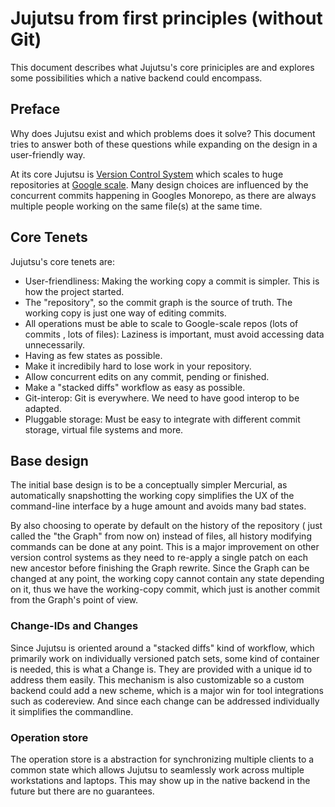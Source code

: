 # Jujutsu from first principles (without Git)

This document describes what Jujutsu's core priniciples are and explores some
possibilities which a native backend could encompass.

## Preface

Why does Jujutsu exist and which problems does it solve? This document tries to
answer both of these questions while expanding on the design in a user-friendly
way.

At its core Jujutsu is [Version Control System][vcs] which scales to huge 
repositories at [Google scale][billion-lines]. Many design choices are 
influenced by the concurrent commits happening in Googles Monorepo, as there 
are always multiple people working on the same file(s) at the same time.

## Core Tenets

Jujutsu's core tenets are:

 * User-friendliness: Making the  working copy a commit is simpler. This is 
 how the project started.
 * The "repository", so the commit graph is the source of truth. The working 
 copy is just one way of editing commits.
 * All operations must be able to scale to Google-scale repos (lots of commits
 , lots of files): Laziness is important, must avoid accessing data 
 unnecessarily.
 * Having as few states as possible.
 * Make it incredibily hard to lose work in your repository.
 * Allow concurrent edits on any commit, pending or finished.
 * Make a "stacked diffs" workflow as easy as possible.
 * Git-interop: Git is everywhere. We need to have good interop to be adapted.
 * Pluggable storage: Must be easy to integrate with different commit storage,
 virtual file systems and more.

## Base design

The initial base design is to be a conceptually simpler Mercurial, as 
automatically snapshotting the working copy simplifies the UX of the 
command-line interface by a huge amount and avoids many bad states.

By also choosing to operate by default on the history of the repository (
just called the "the Graph" from now on) instead of files, all history 
modifying commands can be done at any point. This is a major improvement on 
other version control systems as they need to re-apply a single patch on each 
new ancestor before finishing the Graph rewrite. Since the Graph can be changed
at any point, the working copy cannot contain any state depending on it, thus 
we have the working-copy commit, which just is another commit from the Graph's
point of view. 


### Change-IDs and Changes

Since Jujutsu is oriented around a "stacked diffs" kind of workflow, which 
primarily work on individually versioned patch sets, some kind of container is 
needed, this is what a Change is. They are provided with a unique id to address
them easily. This mechanism is also customizable so a custom backend could add
a new scheme, which is a major win for tool integrations such as codereview. 
And since each change can be addressed individually it simplifies the 
commandline.


### Operation store

The operation store is a abstraction for synchronizing multiple clients to a 
common state which allows Jujutsu to seamlessly work across multiple 
workstations and laptops. This may show up in the native backend in the future
but there are no guarantees. 


[billion-lines]: https://www.youtube.com/watch?v=W7*TkUbdqE&t=327s
[vcs]: https://en.wikipedia.org/wiki/Version_control 
